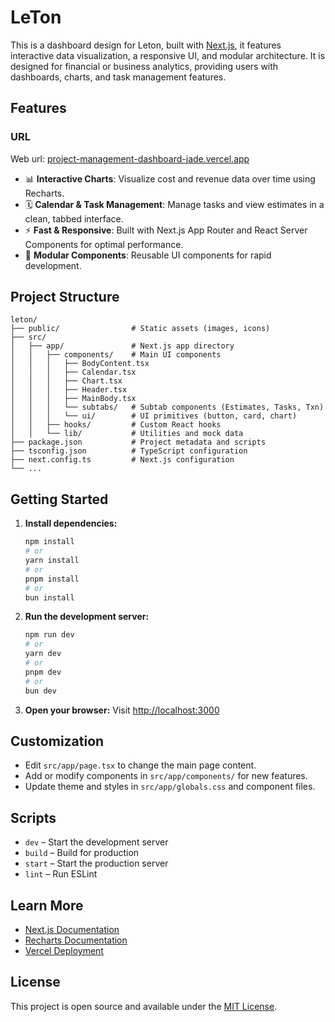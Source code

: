 
# LeTon

This is a dashboard design for Leton, built with [Next.js](https://nextjs.org), it features interactive data visualization, a responsive UI, and modular architecture. It is designed for financial or business analytics, providing users with dashboards, charts, and task management features.

## Features

### URL
Web url: [project-management-dashboard-jade.vercel.app](https://project-management-dashboard-jade.vercel.app/)

- 📊 **Interactive Charts**: Visualize cost and revenue data over time using Recharts.
- 🗓️ **Calendar & Task Management**: Manage tasks and view estimates in a clean, tabbed interface.
- ⚡ **Fast & Responsive**: Built with Next.js App Router and React Server Components for optimal performance.
- 🧩 **Modular Components**: Reusable UI components for rapid development.

## Project Structure

```
leton/
├── public/                # Static assets (images, icons)
├── src/
│   ├── app/               # Next.js app directory
│   │   ├── components/    # Main UI components
│   │   │   ├── BodyContent.tsx
│   │   │   ├── Calendar.tsx
│   │   │   ├── Chart.tsx
│   │   │   ├── Header.tsx
│   │   │   ├── MainBody.tsx
│   │   │   └── subtabs/   # Subtab components (Estimates, Tasks, Txn)
│   │   │   └── ui/        # UI primitives (button, card, chart)
│   │   ├── hooks/         # Custom React hooks
│   │   └── lib/           # Utilities and mock data
├── package.json           # Project metadata and scripts
├── tsconfig.json          # TypeScript configuration
├── next.config.ts         # Next.js configuration
└── ...
```

## Getting Started

1. **Install dependencies:**
   ```bash
   npm install
   # or
   yarn install
   # or
   pnpm install
   # or
   bun install
   ```

2. **Run the development server:**
   ```bash
   npm run dev
   # or
   yarn dev
   # or
   pnpm dev
   # or
   bun dev
   ```

3. **Open your browser:**
   Visit [http://localhost:3000](http://localhost:3000)

## Customization

- Edit `src/app/page.tsx` to change the main page content.
- Add or modify components in `src/app/components/` for new features.
- Update theme and styles in `src/app/globals.css` and component files.

## Scripts

- `dev` – Start the development server
- `build` – Build for production
- `start` – Start the production server
- `lint` – Run ESLint

## Learn More

- [Next.js Documentation](https://nextjs.org/docs)
- [Recharts Documentation](https://recharts.org/en-US/)
- [Vercel Deployment](https://vercel.com/docs)

## License

This project is open source and available under the [MIT License](LICENSE).
